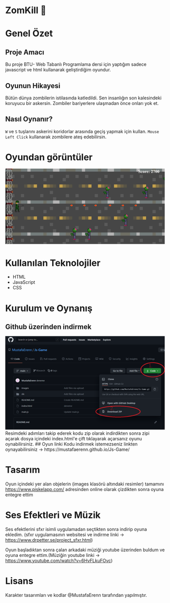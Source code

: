 # ZomKill 🧟
# Genel Özet
## Proje Amacı
Bu proje  BTU- Web Tabanlı Programlama dersi için yaptığım sadece javascript ve html kullanarak geliştirdiğim oyundur.
## Oyunun Hikayesi
Bütün dünya zombilerin istilasında katledildi. Sen insanlığın son kalesindeki koruyucu bir askersin. Zombiler bariyerlere ulaşmadan önce onları yok et.

## Nasıl Oynanır?
`W` ve `S` tuşlarını askerini koridorlar arasında geçiş yapmak için kullan.
`Mouse Left Click` kullanarak zombilere ateş edebilirsin.

# Oyundan görüntüler
<img src="images/game1.png" >

# Kullanılan Teknolojiler
- HTML
- JavaScript
- CSS

# Kurulum ve Oynanış
## Github üzerinden indirmek
<img src="images/kurulum.png">
Resimdeki adımları takip ederek kodu zip olarak indirdikten sonra zipi açarak dosya içindeki index.html'e çift tıklayarak açarsanız oyunu oynabilirsiniz.
## Oyun linki
Kodu indirmek istemezseniz linkten oynayabilirsiniz -> https://mustafaerenn.github.io/Js-Game/


# Tasarım
Oyun içindeki yer alan objelerin (images klasörü altındaki resimler) tamamını https://www.piskelapp.com/ adresinden online olarak çizdikten sonra oyuna entegre ettim

# Ses Efektleri ve Müzik
Ses efektlerini sfxr isimli uygulamadan seçtikten sonra indirip oyuna ekledim.
(sfxr uygulamasının websitesi ve indirme linki -> https://www.drpetter.se/project_sfxr.html)

Oyun başladıktan sonra çalan arkadaki müziği youtube üzerinden buldum ve oyuna entegre ettim.(Müziğin youtube linki -> https://www.youtube.com/watch?v=6HvFLkuFOvc)

# Lisans 
Karakter tasarımları ve kodlar @MustafaErenn tarafından yapılmıştır. 
